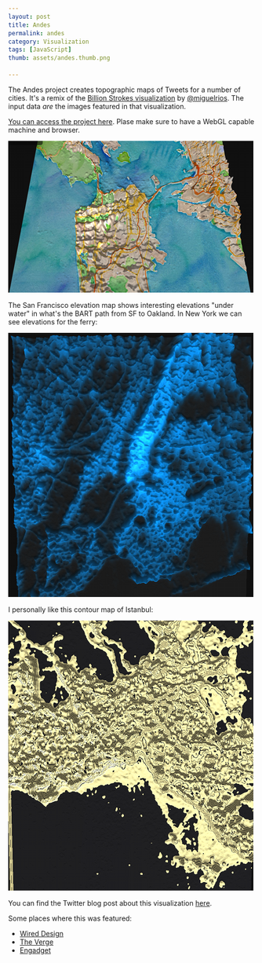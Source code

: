 ```yaml
---
layout: post
title: Andes
permalink: andes
category: Visualization
tags: [JavaScript]
thumb: assets/andes.thumb.png

---
```


The Andes project creates topographic maps of Tweets for a number of
cities. It's a remix of the [Billion Strokes visualization](https://blog.twitter.com/2013/geography-tweets-3) by
[@miguelrios](https://twitter.com/miguelrios). The input data *are* the
images featured in that visualization.

[You can access the project here](http://twitter.github.io/interactive/andes/). Plase make sure to have a WebGL capable
machine and browser.

![San Francisco](/assets/andes/sf.png)

The San Francisco elevation map shows interesting elevations "under
water" in what's the BART path from SF to Oakland. In New York we can
see elevations for the ferry:

![New York](/assets/andes/ny.png)

I personally like this contour map of Istanbul:

![Istanbul](/assets/andes/is.png)

You can find the Twitter blog post about this visualization [here](https://blog.twitter.com/2013/topography-tweets).

Some places where this was featured:

 * [Wired Design](http://www.wired.com/design/2013/07/what-your-tweets-look-like-as-3d-topography/)
 * [The Verge](http://www.theverge.com/2013/6/28/4475804/twitter-interactive-3d-map-tweet-visualization)
 * [Engadget](http://www.engadget.com/2013/06/29/topographic-twitter-maps/)

